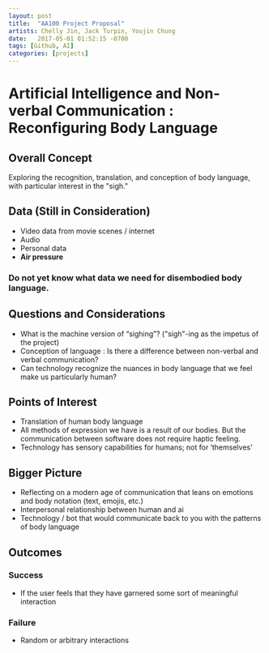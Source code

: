 ```yaml
---
layout: post
title:  "AA100 Project Proposal"
artists: Chelly Jin, Jack Turpin, Youjin Chung
date:   2017-05-01 01:52:15 -0700
tags: [Github, AI]
categories: [projects]
---
```


# Artificial Intelligence and Non-verbal Communication : Reconfiguring Body Language 

## Overall Concept
Exploring the recognition, translation, and conception of body language, with particular interest in the "sigh."

## Data (Still in Consideration)
* Video data from movie scenes / internet
* Audio
* Personal data 
* **Air pressure** 

### Do not yet know what data we need for disembodied body language. 

## Questions and Considerations 
* What is the machine version of “sighing”? ("sigh"-ing as the impetus of the project)
* Conception of language : Is there a difference between non-verbal and verbal communication?
* Can technology recognize the nuances in body language that we feel make us particularly human? 

## Points of Interest
* Translation of human body language 
* All methods of expression we have is a result of our bodies. But the communication between software does not require haptic feeling.
* Technology has sensory capabilities for humans; not for ‘themselves’

## Bigger Picture 
* Reflecting on a modern age of communication that leans on emotions and body notation (text, emojis, etc.) 
* Interpersonal relationship between human and ai 
* Technology / bot that would communicate back to you with the patterns of body language

## Outcomes
### Success
* If the user feels that they have garnered some sort of meaningful interaction 

### Failure 
* Random or arbitrary interactions
